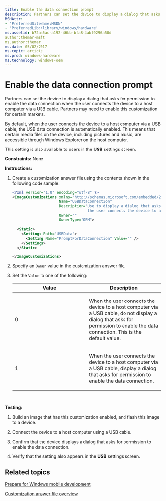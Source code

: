 ```yaml
---
title: Enable the data connection prompt
description: Partners can set the device to display a dialog that asks for permission to enable the data connection when the user connects the device to a host computer via a USB cable.
MSHAttr:
- 'PreferredSiteName:MSDN'
- 'PreferredLib:/library/windows/hardware'
ms.assetid: b72aa5ac-a192-46bb-bfa8-4abf9296a50d
author:themar-msft
ms.author:themar
ms.date: 05/02/2017
ms.topic: article
ms.prod: windows-hardware
ms.technology: windows-oem
---
```


# Enable the data connection prompt


Partners can set the device to display a dialog that asks for permission to enable the data connection when the user connects the device to a host computer via a USB cable. Partners may need to enable this customization for certain markets.

By default, when the user connects the device to a host computer via a USB cable, the USB data connection is automatically enabled. This means that certain media files on the device, including pictures and music, are accessible through Windows Explorer on the host computer.

This setting is also available to users in the **USB** settings screen.

<a href="" id="constraints---none"></a>**Constraints:** None  

<a href="" id="instructions-"></a>**Instructions:**  
1.  Create a customization answer file using the contents shown in the following code sample.

    ```XML
    <?xml version="1.0" encoding="utf-8" ?>  
    <ImageCustomizations xmlns="http://schemas.microsoft.com/embedded/2004/10/ImageUpdate"  
                         Name="USBDataConnection"  
                         Description="Use to display a dialog that asks for permission to enable the data connection when 
                                      the user connects the device to a host computer via a USB cable."  
                         Owner=""  
                         OwnerType="OEM"> 
      
      <Static>  
        <Settings Path="USBData">  
          <Setting Name="PromptForDataConnection" Value="" />   
        </Settings>  
      </Static>

    </ImageCustomizations>
    ```

2.  Specify an `Owner` value in the customization answer file.

3.  Set the `Value` to one of the following:

    <table>
    <colgroup>
    <col width="50%" />
    <col width="50%" />
    </colgroup>
    <thead>
    <tr class="header">
    <th>Value</th>
    <th>Description</th>
    </tr>
    </thead>
    <tbody>
    <tr class="odd">
    <td><p>0</p></td>
    <td><p>When the user connects the device to a host computer via a USB cable, do not display a dialog that asks for permission to enable the data connection. This is the default value.</p></td>
    </tr>
    <tr class="even">
    <td><p>1</p></td>
    <td><p>When the user connects the device to a host computer via a USB cable, display a dialog that asks for permission to enable the data connection.</p></td>
    </tr>
    </tbody>
    </table>

     

<a href="" id="testing-"></a>**Testing:**  
1.  Build an image that has this customization enabled, and flash this image to a device.

2.  Connect the device to a host computer using a USB cable.

3.  Confirm that the device displays a dialog that asks for permission to enable the data connection.

4.  Verify that the setting also appears in the **USB** settings screen.

## Related topics

[Prepare for Windows mobile development](https://docs.microsoft.com/en-us/windows-hardware/manufacture/mobile/preparing-for-windows-mobile-development)

[Customization answer file overview](https://docs.microsoft.com/en-us/windows-hardware/customize/mobile/mcsf/customization-answer-file)
